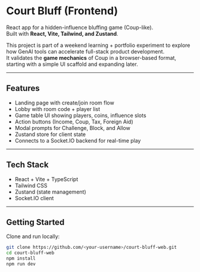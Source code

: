 # Court Bluff (Frontend)

React app for a hidden-influence bluffing game (Coup-like).  
Built with **React, Vite, Tailwind, and Zustand**.  

This project is part of a weekend learning + portfolio experiment to explore how GenAI tools can accelerate full-stack product development.  
It validates the **game mechanics** of Coup in a browser-based format, starting with a simple UI scaffold and expanding later.

---

## Features
- Landing page with create/join room flow
- Lobby with room code + player list
- Game table UI showing players, coins, influence slots
- Action buttons (Income, Coup, Tax, Foreign Aid)
- Modal prompts for Challenge, Block, and Allow
- Zustand store for client state
- Connects to a Socket.IO backend for real-time play

---

## Tech Stack
- React + Vite + TypeScript
- Tailwind CSS
- Zustand (state management)
- Socket.IO client

---

## Getting Started

Clone and run locally:

```bash
git clone https://github.com/<your-username>/court-bluff-web.git
cd court-bluff-web
npm install
npm run dev
